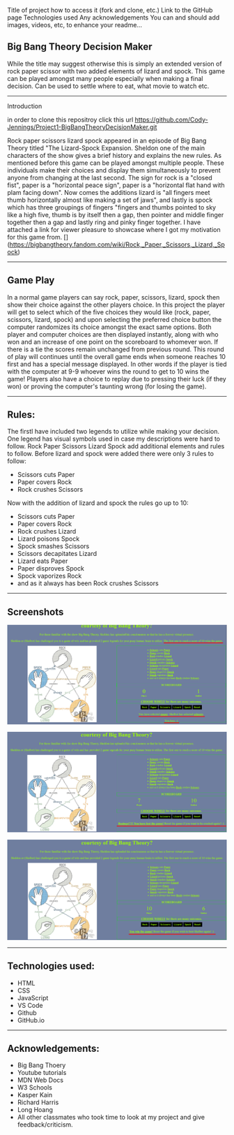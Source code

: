 Title of project
how to access it (fork and clone, etc.)
Link to the GitHub page
Technologies used
Any acknowledgements
You can and should add images, videos, etc, to enhance your readme...

## Big Bang Theory Decision Maker

While the title may suggest otherwise this is simply an extended version of rock paper scissor with two added elements of lizard and spock. This game can be played amongst many people especially when making a final decision. Can be used to settle where to eat, what movie to watch etc.

- - - 

Introduction

in order to clone this repositroy click this url https://github.com/Cody-Jennings/Project1-BigBangTheoryDecisionMaker.git

Rock paper scissors lizard spock appeared in an episode of Big Bang Theory titled "The Lizard-Spock Expansion. Sheldon one of the main characters of the show gives a brief history and explains the new rules. As mentioned before this game can be played amongst multiple people. These individuals make their choices and display them simultaneously to prevent anyone from changing at the last second. The sign for rock is a "closed fist", paper is a "horizontal peace sign", paper is a "horizontal flat hand with plam facing down". Now comes the additions lizard is "all fingers meet thumb horizontally almost like making a set of jaws", and lastly is spock which has three groupings of fingers "fingers and thumbs pointed to sky like a high five, thumb is by itself then a gap, then pointer and middle finger together then a gap and lastly ring and pinky finger together. I have attached a link for viewer pleasure to showcase where I got my motivation for this game from.
[] (https://bigbangtheory.fandom.com/wiki/Rock,_Paper,_Scissors,_Lizard,_Spock)

- - - 

## Game Play

In a normal game players can say rock, paper, scissors, lizard, spock then show their choice against the other players choice. In this project the player will get to select which of the five choices they would like (rock, paper, scissors, lizard, spock) and upon selecting the preferred choice button the computer randomizes its choice amongst the exact same options.
Both player and computer choices are then displayed instantly, along with who won and an increase of one point on the scoreboard to whomever won. If there is a tie the scores remain unchanged from previous round. This round of play will continues until the overall game ends when someone reaches 10 first and has a special message displayed. In other words if the player is tied with the computer at 9-9 whoever wins the round to get to 10 wins the game! Players also have a choice to replay due to pressing their luck (if they won) or proving the computer's taunting wrong (for losing the game).



- - - 


## Rules:

The firstI have included two legends to utilize while making your decision. One legend has visual symbols used in case my descriptions were hard to follow. Rock Paper Scissors Lizard Spock add additional elements and rules to follow. Before lizard and spock were added there were only 3 rules to follow: 

- Scissors cuts Paper
- Paper covers Rock
- Rock crushes Scissors

Now with the addition of lizard and spock the rules go up to 10:

- Scissors cuts Paper
- Paper covers Rock
- Rock crushes Lizard
- Lizard poisons Spock
- Spock smashes Scissors
- Scissors decapitates Lizard
- Lizard eats Paper
- Paper disproves Spock
- Spock vaporizes Rock
- and as it always has been Rock crushes Scissors

- - -

## Screenshots
![Example of 1 round of play.](images/Project1_roundexample.png)

![Example of player lose state.](images/Project1_playerlosestate.png)

![Example of player win state.](images/Project1_playerwinstate.png)

- - - 


## Technologies used:
- HTML
- CSS
- JavaScript
- VS Code
- Github
- GitHub.io

- - - 

## Acknowledgements:
- Big Bang Thoery 
- Youtube tutorials
- MDN Web Docs
- W3 Schools
- Kasper Kain
- Richard Harris
- Long Hoang
- All other classmates who took time to look at my project and give feedback/criticism.




